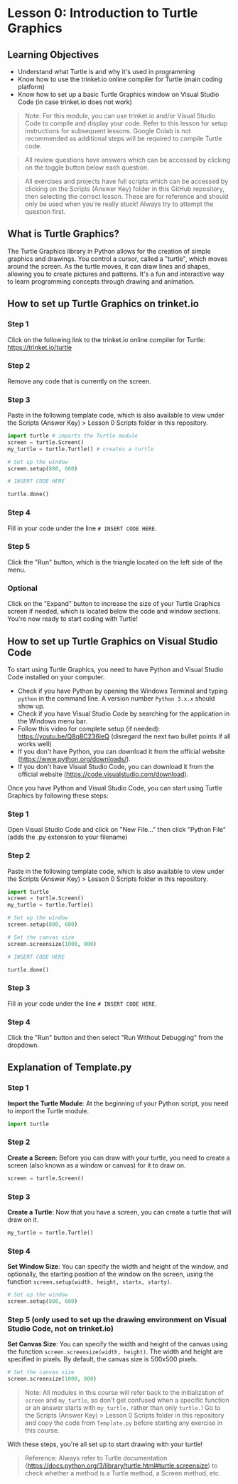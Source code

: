 # Lesson 0: Introduction to Turtle Graphics

## Learning Objectives
- Understand what Turtle is and why it's used in programming
- Know how to use the trinket.io online compiler for Turtle (main coding platform)
- Know how to set up a basic Turtle Graphics window on Visual Studio Code (in case trinket.io does not work)

> Note: For this module, you can use trinket.io and/or Visual Studio Code to compile and display your code. Refer to this lesson for setup instructions for subsequent lessons. Google Colab is not recommended as additional steps will be required to compile Turtle code.

> All review questions have answers which can be accessed by clicking on the toggle button below each question.

> All exercises and projects have full scripts which can be accessed by clicking on the Scripts (Answer Key) folder in this GitHub repository, then selecting the correct lesson. These are for reference and should only be used when you're really stuck! Always try to attempt the question first.

## What is Turtle Graphics?
The Turtle Graphics library in Python allows for the creation of simple graphics and drawings. You control a cursor, called a "turtle", which moves around the screen. As the turtle moves, it can draw lines and shapes, allowing you to create pictures and patterns. It's a fun and interactive way to learn programming concepts through drawing and animation.

## How to set up Turtle Graphics on trinket.io

### Step 1
Click on the following link to the trinket.io online compiler for Turtle: https://trinket.io/turtle

### Step 2
Remove any code that is currently on the screen.

### Step 3
Paste in the following template code, which is also available to view under the Scripts (Answer Key) > Lesson 0 Scripts folder in this repository.

```python
import turtle # imports the Turtle module
screen = turtle.Screen()
my_turtle = turtle.Turtle() # creates a turtle

# Set up the window
screen.setup(800, 600)

# INSERT CODE HERE

turtle.done()
```

### Step 4
Fill in your code under the line `# INSERT CODE HERE`.

### Step 5
Click the "Run" button, which is the triangle located on the left side of the menu.

### Optional
Click on the "Expand" button to increase the size of your Turtle Graphics screen if needed, which is located below the code and window sections. You're now ready to start coding with Turtle!

## How to set up Turtle Graphics on Visual Studio Code
To start using Turtle Graphics, you need to have Python and Visual Studio Code installed on your computer.
- Check if you have Python by opening the Windows Terminal and typing `python` in the command line. A version number `Python 3.x.x` should show up.
- Check if you have Visual Studio Code by searching for the application in the Windows menu bar.
- Follow this video for complete setup (if needed): https://youtu.be/Q8q8C236ieQ (disregard the next two bullet points if all works well)
- If you don't have Python, you can download it from the official website (https://www.python.org/downloads/).
- If you don't have Visual Studio Code, you can download it from the official website (https://code.visualstudio.com/download).

Once you have Python and Visual Studio Code, you can start using Turtle Graphics by following these steps:

### Step 1
Open Visual Studio Code and click on "New File..." then click "Python File" (adds the .py extension to your filename)

### Step 2
Paste in the following template code, which is also available to view under the Scripts (Answer Key) > Lesson 0 Scripts folder in this repository.

```python
import turtle
screen = turtle.Screen()
my_turtle = turtle.Turtle()

# Set up the window
screen.setup(800, 600)

# Set the canvas size
screen.screensize(1000, 800)

# INSERT CODE HERE

turtle.done()
```

### Step 3
Fill in your code under the line `# INSERT CODE HERE`.

### Step 4
Click the "Run" button and then select "Run Without Debugging" from the dropdown.

## Explanation of Template.py

### Step 1
**Import the Turtle Module**: At the beginning of your Python script, you need to import the Turtle module.

```python
import turtle
```

### Step 2
**Create a Screen**: Before you can draw with your turtle, you need to create a screen (also known as a window or canvas) for it to draw on.

```python
screen = turtle.Screen()
```

### Step 3
**Create a Turtle**: Now that you have a screen, you can create a turtle that will draw on it.

```python
my_turtle = turtle.Turtle()
```

### Step 4
**Set Window Size**: You can specify the width and height of the window, and optionally, the starting position of the window on the screen, using the function `screen.setup(width, height, startx, starty)`.

```python
# Set up the window
screen.setup(800, 600)
```

### Step 5 (only used to set up the drawing environment on Visual Studio Code, not on trinket.io)
**Set Canvas Size**: You can specify the width and height of the canvas using the function `screen.screensize(width, height)`. The width and height are specified in pixels. By default, the canvas size is 500x500 pixels.

```python
# Set the canvas size
screen.screensize(1000, 800)
```

> Note: All modules in this course will refer back to the initialization of `screen` and `my_turtle`, so don't get confused when a specific function or an answer starts with `my_turtle.` rather than only `turtle.`! Go to the Scripts (Answer Key) > Lesson 0 Scripts folder in this repository and copy the code from `Template.py` before starting any exercise in this course.

With these steps, you're all set up to start drawing with your turtle!

> Reference: Always refer to Turtle documentation (https://docs.python.org/3/library/turtle.html#turtle.screensize) to check whether a method is a Turtle method, a Screen method, etc.